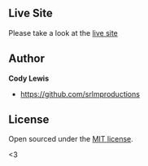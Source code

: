 ## Live Site

Please take a look at the [live site](http://srlmproductions.com)

## Author

**Cody Lewis**
- <https://github.com/srlmproductions>


## License

Open sourced under the [MIT license](LICENSE.md).

<3
